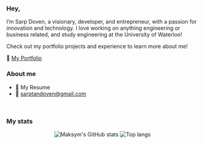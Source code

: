 ### Hey,

I’m Sarp Doven, a visionary, developer, and entrepreneur, with a passion for innovation and technology. I love working on anything engineering or business related, and study engineering at the University of Waterloo! 

Check out my portfolio projects and experience to learn more about me! 

:paperclip: [My Portfolio](https://sarptandoven.github.io/portfolio/)


### About me
- :paperclip: My Resume
- :email: sarptandoven@gmail.com

<br/>

### My stats

<div align="center">
<img alt="Maksym's GitHub stats" src="https://github-readme-stats.vercel.app/api?username=sarptandoven&show_icons=true&theme=transparent"/>
<img alt="Top langs" src="https://github-readme-stats.vercel.app/api/top-langs/?username=sarptandoven&layout=compact&&langs_count=8"/>
</div>
